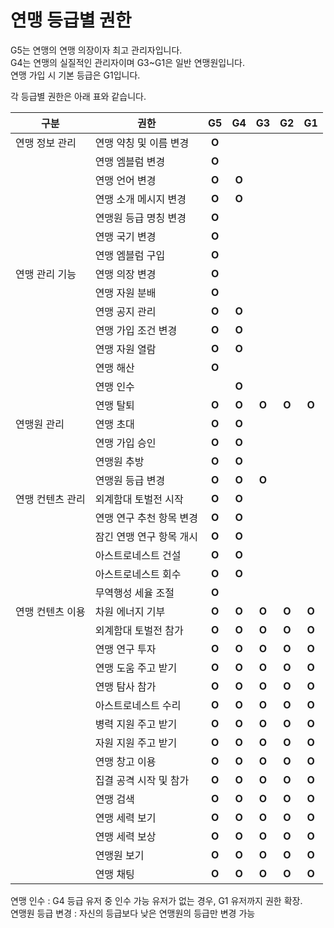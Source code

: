 # 연맹 등급별 권한

G5는 연맹의 연맹 의장이자 최고 관리자입니다.
<br>
G4는 연맹의 실질적인 관리자이며 G3~G1은 일반 연맹원입니다.
<br>
연맹 가입 시 기본 등급은 G1입니다.


각 등급별 권한은 아래 표와 같습니다.

| 구분 | 권한 | G5 | G4 | G3 | G2 | G1 |
| - | - |:-:|:-:|:-:|:-:|:-:|
| 연맹 정보 관리	| 연맹 약칭 및 이름 변경 | **O** |  |  |  |  |
|  | 연맹 엠블럼 변경 | **O** |  |  |  |  |
|  | 연맹 언어 변경 | **O** | **O** |  |  |  |
|  | 연맹 소개 메시지 변경 | **O** | **O** |  |  |  |
|  | 연맹원 등급 명칭 변경 | **O** |  |  |  |  | 
|  | 연맹 국기 변경 | **O** |  |  |  |  | 
|  | 연맹 엠블럼 구입 | **O** |  |  |  |  | 
| 연맹 관리 기능 | 연맹 의장 변경 | **O** |  |  |  |  | 
|  | 연맹 자원 분배 | **O** |  |  |  |  | 
|  | 연맹 공지 관리 | **O** | **O** |  |  |  | 
|  | 연맹 가입 조건 변경 | **O** | **O** |  |  |  | 
|  | 연맹 자원 열람 | **O** | **O** |  |  |  | 
|  | 연맹 해산 | **O** |  |  |  |  | 
|  | 연맹 인수 |  | **O** |  |  |  | 
|  | 연맹 탈퇴 | **O** | **O** | **O** | **O** | **O** | 
| 연맹원 관리 | 연맹 초대 | **O** | **O** |  |  |  | 
|  | 연맹 가입 승인 | **O** | **O** |  |  |  | 
|  | 연맹원 추방 | **O** | **O** |  |  |  | 
|  | 연맹원 등급 변경 | **O** | **O** | **O** |  |  | 
| 연맹 컨텐츠 관리 | 외계함대 토벌전 시작 | **O** | **O** |  |  |  | 
|  | 연맹 연구 추천 항목 변경 | **O** | **O** |  |  |  | 
|  | 잠긴 연맹 연구 항목 개시 | **O** | **O** |  |  |  | 
|  | 아스트로네스트 건설 | **O** | **O** |  |  |  | 
|  | 아스트로네스트 회수 | **O** | **O** |  |  |  | 
|  | 무역행성 세율 조절 | **O** |  |  |  |  | 
| 연맹 컨텐츠 이용 | 차원 에너지 기부 | **O** | **O** | **O** | **O** | **O** | 
|  | 외계함대 토벌전 참가 | **O** | **O** | **O** | **O** | **O** | 
|  | 연맹 연구 투자 | **O** | **O** | **O** | **O** | **O** | 
|  | 연맹 도움 주고 받기 | **O** | **O** | **O** | **O** | **O** | 
|  | 연맹 탐사 참가 | **O** | **O** | **O** | **O** | **O** | 
|  | 아스트로네스트 수리 | **O** | **O** | **O** | **O** | **O** | 
|  | 병력 지원 주고 받기 | **O** | **O** | **O** | **O** | **O** | 
|  | 자원 지원 주고 받기 | **O** | **O** | **O** | **O** | **O** | 
|  | 연맹 창고 이용 | **O** | **O** | **O** | **O** | **O** | 
|  | 집결 공격 시작 및 참가 | **O** | **O** | **O** | **O** | **O** | 
|  | 연맹 검색 | **O** | **O** | **O** | **O** | **O** | 
|  | 연맹 세력 보기 | **O** | **O** | **O** | **O** | **O** | 
|  | 연맹 세력 보상 | **O** | **O** | **O** | **O** | **O** | 
|  | 연맹원 보기 | **O** | **O** | **O** | **O** | **O** | 
|  | 연맹 채팅 | **O** | **O** | **O** | **O** | **O** | 

연맹 인수 : G4 등급 유저 중 인수 가능 유저가 없는 경우, G1 유저까지 권한 확장.
<br>
연맹원 등급 변경 : 자신의 등급보다 낮은 연맹원의 등급만 변경 가능
 